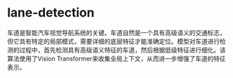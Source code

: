 # lane-detection
车道是智能汽车视觉导航系统的关键。车道自然是一个具有高级语义的交通标志，但它具有特定的局部模式，需要详细的底层特征才能准确定位。模型对车道进行检测的过程中，首先检测具有高级语义特征的车道，然后根据低级特征进行细化。该算法使用了Vision Transformer来收集全局上下文，从而进一步增强了车道的特征表示。
